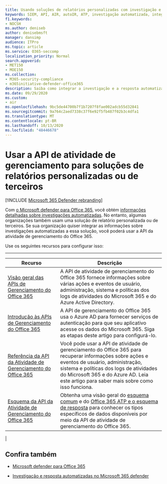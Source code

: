```yaml
---
title: Usando soluções de relatórios personalizadas com investigação e resposta automatizadas
keywords: SIEM, API, AIR, autoIR, ATP, investigação automatizada, integração, relatório personalizado
f1.keywords:
- NOCSH
ms.author: deniseb
author: denisebmsft
manager: dansimp
audience: ITPro
ms.topic: article
ms.service: O365-seccomp
localization_priority: Normal
search.appverid:
- MET150
- MOE150
ms.collection:
- M365-security-compliance
- m365initiative-defender-office365
description: Saiba como integrar a investigação e a resposta automatizadas com uma solução de relatório personalizada ou de terceiros.
ms.date: 09/29/2020
ms.custom:
- air
ms.openlocfilehash: 9bc5de44700b7f1b7207f8fae002adcb55d32841
ms.sourcegitcommit: 9a764c2aed7338c37f6e92f5fb487f02b3c4dfa1
ms.translationtype: MT
ms.contentlocale: pt-BR
ms.lasthandoff: 10/13/2020
ms.locfileid: "48446678"
---
```

# <a name="use-the-management-activity-api-for-custom-or-third-party-reporting-solutions"></a>Usar a API de atividade de gerenciamento para soluções de relatórios personalizadas ou de terceiros

[!INCLUDE [Microsoft 365 Defender rebranding](../includes/microsoft-defender-for-office.md)]


Com [o Microsoft defender para Office 365](https://docs.microsoft.com/microsoft-365/security/office-365-security/office-365-atp), você obtém [informações detalhadas sobre investigações automatizadas](air-view-investigation-results.md). No entanto, algumas organizações também usam uma solução de relatório personalizada ou de terceiros. Se sua organização quiser integrar as informações sobre investigações automatizadas a essa solução, você poderá usar a API da atividade de gerenciamento do Office 365.

Use os seguintes recursos para configurar isso:

****

|Recurso|Descrição|
|---|---|
|[Visão geral das APIs de Gerenciamento do Office 365](https://docs.microsoft.com/office/office-365-management-api/office-365-management-apis-overview)|A API de atividade de gerenciamento do Office 365 fornece informações sobre várias ações e eventos de usuário, administração, sistema e políticas dos logs de atividades do Microsoft 365 e do Azure Active Directory.|
|[Introdução às APIs de Gerenciamento do Office 365](https://docs.microsoft.com/office/office-365-management-api/get-started-with-office-365-management-apis)|A API de gerenciamento do Office 365 usa o Azure AD para fornecer serviços de autenticação para que seu aplicativo acesse os dados do Microsoft 365. Siga as etapas deste artigo para configurá-lo.|
|[Referência da API da Atividade de Gerenciamento do Office 365](https://docs.microsoft.com/office/office-365-management-api/office-365-management-activity-api-reference)|Você pode usar a API de atividade de gerenciamento do Office 365 para recuperar informações sobre ações e eventos de usuário, administração, sistema e políticas dos logs de atividades do Microsoft 365 e do Azure AD. Leia este artigo para saber mais sobre como isso funciona.|
|[Esquema da API da Atividade de Gerenciamento do Office 365](https://docs.microsoft.com/office/office-365-management-api/office-365-management-activity-api-schema)|Obtenha uma visão geral do [esquema comum](https://docs.microsoft.com/office/office-365-management-api/office-365-management-activity-api-schema#common-schema) e do [Office 365 ATP e o esquema de resposta](https://docs.microsoft.com/office/office-365-management-api/office-365-management-activity-api-schema#office-365-advanced-threat-protection-and-threat-investigation-and-response-schema) para conhecer os tipos específicos de dados disponíveis por meio da API de atividade de gerenciamento do Office 365.|
|

## <a name="see-also"></a>Confira também

- [Microsoft defender para Office 365](office-365-atp.md)

- [Investigação e resposta automatizadas no Microsoft 365 defender](https://docs.microsoft.com/microsoft-365/security/mtp/mtp-autoir)
